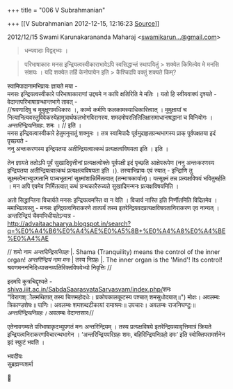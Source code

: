 +++
title = "006 V Subrahmanian"

+++
[[V Subrahmanian	2012-12-15, 12:16:23 [Source](https://groups.google.com/g/bvparishat/c/vQLrIMdL1ZE)]]



  
  

2012/12/15 Swami Karunakarananda Maharaj \<[swamikarun...@gmail.com]()\>  

> धन्यवादाः विद्वद्भ्यः ।  

> परिभाषाकारः मनस इन्द्रियत्वस्वीकाराभावेऽपि स्वसिद्धान्तं स्थापयितुं > शक्येत किमित्येव मे मनसि संशयः । यदि शक्येत तर्हि केनोपायेन इति > कैश्चिदपि वक्तुं शक्यते किम्?

  
स्वामिपादानामभिप्रायः ज्ञायते मया -   
मनसः इन्द्रियत्वस्वीकारे परिभाषाकाराणां उद्द्यमे न कापि क्षतिरिति मे मतिः । यतो हि स्वीयवाक्यं दृश्यते - वेदान्तपरिभाषाग्रन्थान्तभागे तावत् -  
//श्रवणादिषु च मुमुक्षूणामधिकारः ।, काम्ये कर्मणि फलकामस्याधिकारित्वात् । मुमुक्षायां च नित्यानित्यवस्तुविवेकस्येहामुत्रार्थफलभोगविरागस्य. शमदमोपरतितितिक्षासमाधानश्रद्धानां च विनियोगः । *अन्तरिन्द्रियनिग्रहः*. शमः । // इति ।  
मनस इन्द्रियत्वास्वीकारे हेतुमनुमातुं शक्नुमः । तत्र स्वामिपादैः पूर्वमुदाहृतग्रन्थभागस्य प्राक् पूर्वपक्षतया इदं पृच्छ्यते -  
ननु अन्तःकरणस्य इन्द्रियतया अतीन्द्रियत्वात्कथं प्रत्यक्षत्वविषयता इति । इति ।  
  
तेन ज्ञायते ततोऽपि पूर्वं सुखादिवृत्तीनां प्रत्यक्षत्वोक्तेः पूर्वपक्षी इदं पृच्छति आक्षेपरूपेण (ननु अन्तःकरणस्य इन्द्रियतया अतीन्द्रियत्वात्कथं प्रत्यक्षत्वविषयता इति ।). तस्याभिप्रायः एवं स्यात् - इन्द्रिाणि तु सूक्ष्मत्वेनाभ्युपगतानि पञ्चभूतानां सूक्ष्मांशान्निर्मितत्वात् (तन्मात्रकार्यात्)। यत्सूक्ष्मं तन्न प्रत्यक्षविषयं भवितुमर्हति । मन अपि एवमेव निर्मितत्वात् कथं ग्रन्थकारैरुच्यते सुखादिमन्मनः प्रत्यक्षविषयमिति ।  
  
अतो सिद्धान्तिना विचार्यते मनसः इन्द्रियत्वमस्ति वा न वेति । विचार्य नास्ति इति निर्णीतमिति विदितमेव । ममाभिप्रायस्तु - मनसः इन्द्रियत्वनिराकरणे तात्पर्यं तस्य इतरेन्द्रियवदप्रत्यक्षविषयतानिराकरण एव नान्यत् ।   
अन्तरिन्द्रियं चैवमभिधीयतेऽन्यत्र -  
<http://advaitaachaarya.blogspot.in/search?q=%E0%A4%B6%E0%A4%AE%E0%A5%8B+%E0%A4%A8%E0%A4%BE%E0%A4%AE>  
  
// शमो नाम *अन्तरिन्द्रियनिग्रहः* \|. Shama (Tranquility) means the control of the inner organ! *अन्तरिन्द्रियं नाम मनः* \| तस्य निग्रहः \|. The inner organ is the 'Mind'! Its control! श्रवणमनननिदिध्यासनव्यतिरिक्तविषयेभ्यो निवृत्तिः //  
  
इदमपि कुत्रचिद्दृश्यते -  
[shiva.iiit.ac.in/SabdaSaarasvataSarvasvam/index.php/](http://shiva.iiit.ac.in/SabdaSaarasvataSarvasvam/index.php/)शमः  
"विरागश्ौलमथितात् तस्य चित्तमहोदधेः। प्रकोपकालकूटस्य पश्चात् शमसुधोदयात्॥") मोक्षः। अवलम्बः त्रिकाण्डशेषः॥ पाणिः। अवलम्बः शमशब्दटीकायां रामाश्रमः॥ उपचारः। अवलम्बः राजनिघण्टुः॥ **अन्तरिन्द्रियनिग्रहः*।* अवलम्बः वेदान्तसारः//  
  
एतेनावगम्यते परिभाषाकृदभ्युपगतं मनः अन्तरिन्द्रियम् । तस्य प्रत्यक्षविषये इतरेन्द्रियव्यावृत्तिमात्रं क्रियते इन्द्रियत्वनिराकरणविचारन्थभागेन । ’अन्तरिन्द्रियपरिग्रहः शमः, बहिरिन्द्रियनिग्रहो दमः’ इति स्वोक्तिपरामर्शनेन इदं स्फुटं भवति ।  
  
भवदीयः  
सुब्रह्मण्यशर्मा   
  
  
  
  
  



